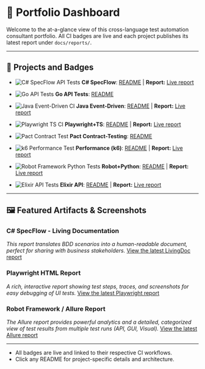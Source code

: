 # 🧭 Portfolio Dashboard

Welcome to the at-a-glance view of this cross-language test automation consultant portfolio. All CI badges are live and each project publishes its latest report under `docs/reports/`.

---

## 🔖 Projects and Badges

* ![C# SpecFlow API Tests](https://github.com/kobolcs/qcs/actions/workflows/csharp-ci.yml/badge.svg) **C# SpecFlow**: [README](csharp-specflow-api-tests/README.md) | **Report:** [Live report](https://kobolcs.github.io/qcs/reports/csharp/)

* ![Go API Tests](https://github.com/kobolcs/qcs/actions/workflows/go-ci.yml/badge.svg) **Go API Tests**: [README](go-api-tests/README.md)

* ![Java Event-Driven CI](https://github.com/kobolcs/qcs/actions/workflows/java-ci.yml/badge.svg) **Java Event-Driven**: [README](java-event-driven-tests/README.md) | **Report:** [Live report](https://kobolcs.github.io/qcs/reports/java/)

* ![Playwright TS CI](https://github.com/kobolcs/qcs/actions/workflows/playwright-ci.yml/badge.svg) **Playwright+TS**: [README](playwright-ts-api-test/README.md) | **Report:** [Live report](https://kobolcs.github.io/qcs/reports/playwright/)

* ![Pact Contract Test](https://github.com/kobolcs/qcs/actions/workflows/pact-ci.yml/badge.svg) **Pact Contract-Testing**: [README](pact-contract-testing/README.md)

* ![k6 Performance Test](https://github.com/kobolcs/qcs/actions/workflows/k6-ci.yml/badge.svg) **Performance (k6)**: [README](k6-performance-tests/README.md) | **Report:** [Live report](https://kobolcs.github.io/qcs/reports/k6/)

* ![Robot Framework Python Tests](https://github.com/kobolcs/qcs/actions/workflows/robot-python-ci.yml/badge.svg) **Robot+Python**: [README](robot-framework-python-tests/README.md) | **Report:** [Live report](https://kobolcs.github.io/qcs/reports/allure/)

* ![Elixir API Tests](https://github.com/kobolcs/qcs/actions/workflows/elixir_ci.yml/badge.svg) **Elixir API**: [README](elixir-api-tests/README.md) | **Report:** [Live report](https://kobolcs.github.io/qcs/reports/elixir/)

---

## 🖼️ Featured Artifacts & Screenshots

### C# SpecFlow - Living Documentation
*This report translates BDD scenarios into a human-readable document, perfect for sharing with business stakeholders.*
[View the latest LivingDoc report](https://kobolcs.github.io/qcs/reports/csharp/)

### Playwright HTML Report
*A rich, interactive report showing test steps, traces, and screenshots for easy debugging of UI tests.*
[View the latest Playwright report](https://kobolcs.github.io/qcs/reports/playwright/)

### Robot Framework / Allure Report
*The Allure report provides powerful analytics and a detailed, categorized view of test results from multiple test runs (API, GUI, Visual).*
[View the latest Allure report](https://kobolcs.github.io/qcs/reports/allure/)


---

-   All badges are live and linked to their respective CI workflows.
-   Click any README for project-specific details and architecture.